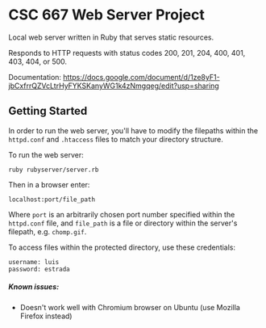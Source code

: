 # CSC 667 Web Server Project

Local web server written in Ruby that serves static resources.

Responds to HTTP requests with status codes 200, 201, 204, 400, 401, 403, 404, or 500.

Documentation: https://docs.google.com/document/d/1ze8yF1-jbCxfrrQZVcLtrHyFYKSKanyWG1k4zNmgqeg/edit?usp=sharing

## Getting Started

In order to run the web server, you'll have to modify the filepaths within
the `httpd.conf` and `.htaccess` files to match your directory structure.

To run the web server:

```
ruby rubyserver/server.rb
```
Then in a browser enter:
```
localhost:port/file_path
```
Where `port` is an arbitrarily chosen port number specified within the `httpd.conf` file,
and `file_path` is a file or directory within the server's filepath, e.g. `chomp.gif`.

To access files within the protected directory, use these credentials:
```
username: luis
password: estrada
```

##### Known issues:
* Doesn't work well with Chromium browser on Ubuntu (use Mozilla Firefox instead)
